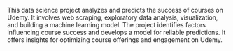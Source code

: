 This data science project analyzes and predicts the success of courses on Udemy. It involves web scraping, exploratory data analysis, visualization, and building a machine learning model. The project identifies factors influencing course success and develops a model for reliable predictions. It offers insights for optimizing course offerings and engagement on Udemy.
